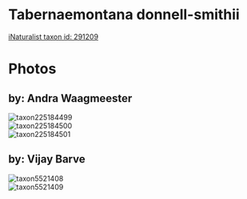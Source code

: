
Tabernaemontana donnell-smithii
===============================
  
[iNaturalist taxon id: 291209](https://www.inaturalist.org/taxa/291209)
# Photos

## by: Andra Waagmeester
  
![taxon225184499](https://inaturalist-open-data.s3.amazonaws.com/photos/241323785/medium.jpeg)  
![taxon225184500](https://inaturalist-open-data.s3.amazonaws.com/photos/241323754/medium.jpeg)  
![taxon225184501](https://inaturalist-open-data.s3.amazonaws.com/photos/241323850/medium.jpeg)
## by: Vijay Barve
  
![taxon5521408](https://inaturalist-open-data.s3.amazonaws.com/photos/5809934/medium.jpeg)  
![taxon5521409](https://inaturalist-open-data.s3.amazonaws.com/photos/5809936/medium.jpeg)